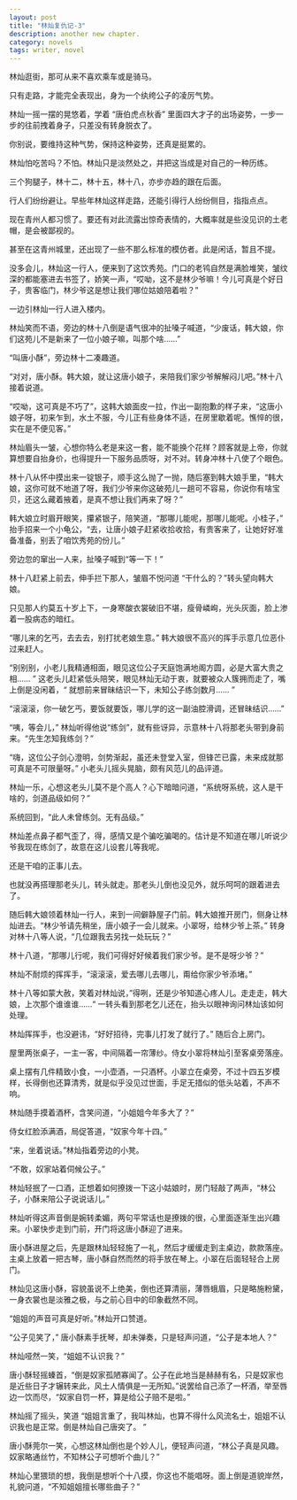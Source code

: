 ```yaml
---
layout: post
title: "林灿复仇记-3"
description: another new chapter.
category: novels
tags: writer, novel
---
```


林灿逛街，那可从来不喜欢乘车或是骑马。

只有走路，才能完全表现出，身为一个纨绔公子的凌厉气势。

林灿一摇一摆的晃悠着，学着 “唐伯虎点秋香” 里面四大才子的出场姿势，一步一步的往前拽着身子，只差没有转身脱衣了。

你别说，要维持这种气势，保持这种姿势，还真是挺累的。

林灿怕吃苦吗？不怕。林灿只是淡然处之，并把这当成是对自己的一种历练。

三个狗腿子，林十二，林十五，林十八，亦步亦趋的跟在后面。

行人们纷纷避让。早些年林灿这样走路，还能引得行人纷纷侧目，指指点点。

现在青州人都习惯了。要还有对此流露出惊奇表情的，大概率就是些没见识的土老帽，是会被鄙视的。

甚至在这青州城里，还出现了一些不那么标准的模仿者。此是闲话，暂且不提。



没多会儿，林灿这一行人，便来到了这饮秀苑。门口的老鸨自然是满脸堆笑，皱纹深的都能塞进去书签了，娇笑一声，“哎呦，这不是林少爷嘛！今儿可真是个好日子，贵客临门，林少爷这是想让我们哪位姑娘陪着啦？”

一边引林灿一行人进入楼内。

林灿笑而不语，旁边的林十八倒是语气很冲的扯嗓子喊道，“少废话，韩大娘，你们这苑儿不是新来了一位小娘子嘛，叫那个啥……”

“叫唐小酥”，旁边林十二凑趣道。

“对对，唐小酥。韩大娘，就让这唐小娘子，来陪我们家少爷解解闷儿吧。”林十八接着说道。

“哎呦，这可真是不巧了”，这韩大娘面皮一拉，作出一副抱歉的样子来，“这唐小娘子呀，初来乍到，水土不服，今儿正有些身体不适，在房里歇着呢。憔悴的很，实在是不便见客。”

林灿眉头一皱，心想你特么老是来这一套，能不能换个花样？顾客就是上帝，你就算想要自抬身价，也得提升一下服务品质呀，对不对。转身冲林十八使了个眼色。

林十八从怀中摸出来一锭银子，顺手这么抛了一抛，随后塞到韩大娘手里，“韩大娘，这你可就不地道了呀，我们少爷来你这破苑儿一趟可不容易，你说你有啥宝贝，还这么藏着掖着，是真不想让我们再来了呀？”

韩大娘立时眉开眼笑，攥紧银子，陪笑道，“那哪儿能呢，那哪儿能呢。小桂子，” 抬手招来一个小龟公，“去，让唐小娘子赶紧收拾收拾，有贵客来了，让她好好准备准备，别丢了咱饮秀苑的份儿。”

旁边忽的窜出一人来，扯嗓子喊到“等一下！”

林十八赶紧上前去，伸手拦下那人，皱眉不悦问道 “干什么的？”转头望向韩大娘。

只见那人约莫五十岁上下，一身寒酸衣裳破旧不堪，瘦骨嶙峋，光头灰面，脸上渗着一股病态的暗红。

“哪儿来的乞丐，去去去，别打扰老娘生意。” 韩大娘很不高兴的挥手示意几位恶仆过来赶人。

“别别别，小老儿我精通相面，眼见这位公子天庭饱满地阁方圆，必是大富大贵之相…… ” 这老头儿赶紧低头陪笑，眼见林灿无动于衷，就要被众人簇拥而走了，嘴上倒是没闲着，“ 就想前来冒昧结识一下，未知公子练剑数月…… ”

“滚滚滚，你一破乞丐，要饭就要饭，哪儿学的这一副油腔滑调，还冒昧结识……”

“咦，等会儿，” 林灿听得他说“练剑”，就有些讶异，示意林十八将那老头带到身前来。“先生怎知我练剑？”

“嗨，这位公子剑心澄明，剑势渐起，虽还未登堂入室，但锋芒已露，未来成就那可真是不可限量呀。” 小老头儿摇头晃脑，颇有风范儿的品评道。

林灿一乐，心想这老头儿莫不是个高人？心下暗暗问道，“系统呀系统，这人是干啥的，剑道品级如何？”

系统回到，“此人未曾练剑。无有品级。”

林灿差点鼻子都气歪了，得，感情又是个骗吃骗喝的。估计是不知道在哪儿听说少爷我现在练剑了，故意在这儿设套儿等我呢。

还是干咱的正事儿去。

也就没再搭理那老头儿，转头就走。那老头儿倒也没见外，就乐呵呵的跟着进去了。



随后韩大娘领着林灿一行人，来到一间僻静屋子门前。韩大娘推开房门，侧身让林灿进去。“林少爷请先稍坐，唐小娘子一会儿就来。小翠呀，给林少爷上茶。” 转身对林十八等人说，“几位跟我去另找一处玩玩？”

林十八道，“那哪儿行呢，我们可得好好候着我们家少爷。是不是呀少爷？”

林灿不耐烦的挥挥手，“滚滚滚，爱去哪儿去哪儿，甭给你家少爷添堵。”

林十八等如蒙大赦，笑着对林灿说，”得咧，还是少爷知道心疼人儿。走走走，韩大娘，上次那个谁谁谁……“ 一转头看到那老乞儿还在，抬头以眼神询问林灿该如何处理。

林灿挥挥手，也没避讳，“好好招待，完事儿打发了就行了。” 随后合上房门。

屋里两张桌子，一主一客，中间隔着一帘薄纱。侍女小翠将林灿引至客桌旁落座。

桌上摆有几件精致小食，一小壶酒，一只酒杯。小翠立在桌旁，不过十四五岁模样，长得倒也还算清秀，就是似乎没见过世面，手足无措似的低头站着，不声不响。

林灿随手摸着酒杯，含笑问道，“小姐姐今年多大了？”

侍女红脸添满酒，局促答道，“奴家今年十四。”

“来，坐着说话。”林灿指着旁边的小凳。

“不敢，奴家站着伺候公子。”

林灿轻抿了一口酒，正想着如何撩拨一下这小姑娘时，房门轻敲了两声，“林公子，小酥来陪公子说说话儿。”

林灿听得这声音倒是婉转柔媚，两句平常话也是撩拨的很，心里面逐渐生出兴趣来。小翠快步走到门前，开门将这唐小酥迎了进来。



唐小酥进屋之后，先是跟林灿轻轻施了一礼，然后才缓缓走到主桌边，款款落座。主桌上放着一把古琴，唐小酥自然而然的将手放在琴上。小翠在后面轻轻合上房门。

林灿见这唐小酥，容貌虽说不上绝美，倒也还算清丽，薄唇蛾眉，只是略施粉黛，一身衣裳也是淡雅之极，与之前心目中的印象截然不同。

“姐姐的声音可真是好听。”林灿开口赞道。

“公子见笑了，” 唐小酥素手抚琴，却未弹奏，只是轻声问道，“公子是本地人？”

林灿哑然一笑，“姐姐不认识我？”

唐小酥轻摇螓首，“倒是奴家孤陋寡闻了。公子在此地当是赫赫有名，只是奴家也是近些日子才辗转来此，风土人情俱是一无所知。”说罢给自己添了一杯酒，举至唇边一饮而尽，“奴家自罚一杯，算是给公子赔不是啦。”

林灿摇了摇头，笑道 “姐姐言重了，我叫林灿，也算不得什么风流名士，姐姐不认识我也是正常。倒是林灿自己唐突了。 ”

唐小酥莞尔一笑，心想这林灿倒也是个妙人儿，便轻声问道，“林公子真是风趣。奴家略通丝竹，不知林公子可想听个曲儿？”

林灿心里猥琐的想，我倒是想听个十八摸，你这也不能唱呀。面上倒是道貌岸然，礼貌问道，“不知姐姐擅长哪些曲子？”